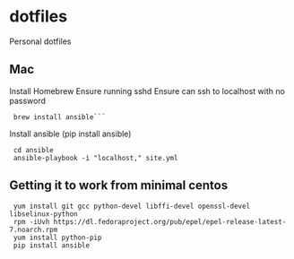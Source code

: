 dotfiles
========

Personal dotfiles

Mac
---
Install Homebrew 
Ensure running sshd
Ensure can ssh to localhost with no password
```
 brew install ansible```
```

Install ansible (pip install ansible)
```
 cd ansible
 ansible-playbook -i "localhost," site.yml
```

Getting it to work from minimal centos
--------------------------------------

```
 yum install git gcc python-devel libffi-devel openssl-devel libselinux-python
 rpm -iUvh https://dl.fedoraproject.org/pub/epel/epel-release-latest-7.noarch.rpm
 yum install python-pip
 pip install ansible
```
